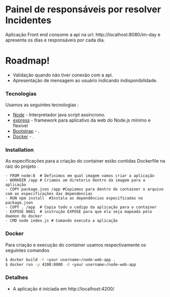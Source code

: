 # Painel de responsáveis por resolver Incidentes                                                  

Aplicação Front end  consome a api na url: http://localhost:8080/im-day e apresenta os dias e responsáveis por cada dia.

# Roadmap!

  - Validação quando não tiver conexão com a api.
  - Apresentação de mensagem ao usuário indicando indisponibilidade.   
  
### Tecnologias 

Usamos as seguintes tecnologias :

* [Node] - Interpretador java script assíncrono.
* [express] - framework para aplicativo da web do Node.js mínimo e flexível
* [Bootstrap] - .
* [Docker] - .


### Installation

As especificações para a criação do container estão contidas Dockerfile na raiz do projeto .

    - FROM node:8  # Definimos em qual imagem vamos criar a aplicação  
    - WORKDIR /app # Criamos um diretorio dentro da imagem para a aplicação 
    - COPY package.json /app #Copiamos para dentro do container o arquivo com as especificações das dependencias   
    - RUN npm install  #Instala as dependências especificadas no package.json 
    - COPY . /app  # Copia todo o codigo da aplicação para o container
    - EXPOSE 8081  # instrução EXPOSE para que ela seja mapeada pelo daemon do docker
    - CMD node index.js # Comando executa a aplicação


### Docker
Para criação e execução do container usamos respectivamente os seguintes comandos 

```sh
$ docker build -t <your username>/node-web-app .
$ docker run -p 4200:8080 -d <your username>/node-web-app 
```

### Detalhes

- A aplicação é iniciada em http://localhost:4200/


   [Node]: <https://nodejs.org/en/>
   [Express]: <https://expressjs.com/pt-br/>
   [Bootstrap]: <https://getbootstrap.com/>
   [Docker]: <https://www.docker.com/>
  
  
